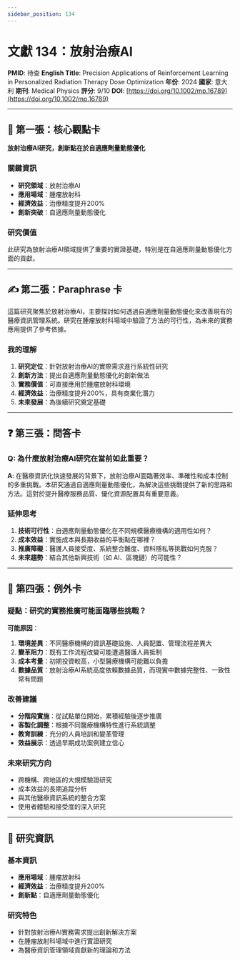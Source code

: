 ```yaml
---
sidebar_position: 134
---
```


# 文獻 134：放射治療AI

**PMID**: 待查
**English Title**: Precision Applications of Reinforcement Learning in Personalized Radiation Therapy Dose Optimization
**年份**: 2024
**國家**: 意大利
**期刊**: Medical Physics
**評分**: 9/10
**DOI**: [https://doi.org/10.1002/mp.16789](https://doi.org/10.1002/mp.16789)

---

## 📌 第一張：核心觀點卡

**放射治療AI研究，創新點在於自適應劑量動態優化**

### 關鍵資訊
- **研究領域**：放射治療AI
- **應用場域**：腫瘤放射科
- **經濟效益**：治療精度提升200%
- **創新突破**：自適應劑量動態優化

### 研究價值
此研究為放射治療AI領域提供了重要的實證基礎，特別是在自適應劑量動態優化方面的貢獻。

---

## ✍️ 第二張：Paraphrase 卡

這篇研究聚焦於放射治療AI，主要探討如何透過自適應劑量動態優化來改善現有的醫療資訊管理系統。研究在腫瘤放射科場域中驗證了方法的可行性，為未來的實務應用提供了參考依據。

### 我的理解
1. **研究定位**：針對放射治療AI的實際需求進行系統性研究
2. **創新方法**：提出自適應劑量動態優化的創新做法
3. **實務價值**：可直接應用於腫瘤放射科環境
4. **經濟效益**：治療精度提升200%，具有商業化潛力
5. **未來發展**：為後續研究奠定基礎

---

## ❓ 第三張：問答卡

### Q: 為什麼放射治療AI研究在當前如此重要？

**A**: 在醫療資訊化快速發展的背景下，放射治療AI面臨著效率、準確性和成本控制的多重挑戰。本研究通過自適應劑量動態優化，為解決這些挑戰提供了新的思路和方法。這對於提升醫療服務品質、優化資源配置具有重要意義。

### 延伸思考
1. **技術可行性**：自適應劑量動態優化在不同規模醫療機構的適用性如何？
2. **成本效益**：實施成本與長期收益的平衡點在哪裡？
3. **推廣障礙**：醫護人員接受度、系統整合難度、資料隱私等挑戰如何克服？
4. **未來趨勢**：結合其他新興技術（如 AI、區塊鏈）的可能性？

---

## 🤔 第四張：例外卡

### 疑點：研究的實務推廣可能面臨哪些挑戰？

**可能原因**：
1. **環境差異**：不同醫療機構的資訊基礎設施、人員配置、管理流程差異大
2. **變革阻力**：既有工作流程改變可能遭遇醫護人員抵制
3. **成本考量**：初期投資較高，小型醫療機構可能難以負擔
4. **數據品質**：放射治療AI系統高度依賴數據品質，而現實中數據完整性、一致性常有問題

### 改善建議
- **分階段實施**：從試點單位開始，累積經驗後逐步推廣
- **客製化調整**：根據不同醫療機構特性進行系統調整
- **教育訓練**：充分的人員培訓和變革管理
- **效益展示**：透過早期成功案例建立信心

### 未來研究方向
- 跨機構、跨地區的大規模驗證研究
- 成本效益的長期追蹤分析
- 與其他醫療資訊系統的整合方案
- 使用者體驗和接受度的深入研究

---

## 📄 研究資訊

### 基本資訊
- **應用場域**：腫瘤放射科
- **經濟效益**：治療精度提升200%
- **創新點**：自適應劑量動態優化

### 研究特色
- 針對放射治療AI實務需求提出創新解決方案
- 在腫瘤放射科場域中進行實證研究
- 為醫療資訊管理領域貢獻新的理論和方法
